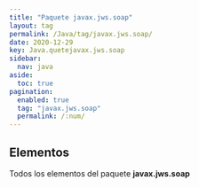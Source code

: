 ```yaml
---
title: "Paquete javax.jws.soap"
layout: tag
permalink: /Java/tag/javax.jws.soap/
date: 2020-12-29
key: Java.quetejavax.jws.soap
sidebar: 
  nav: java
aside: 
  toc: true
pagination: 
  enabled: true
  tag: "javax.jws.soap"
  permalink: /:num/
---
```


<h2>Elementos</h2>
Todos los elementos del paquete <strong>javax.jws.soap</strong>
